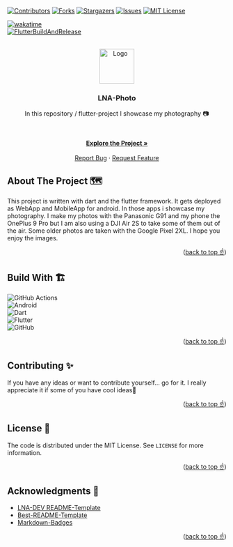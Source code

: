 <!-- VERSION: LNA-DEV-README-TEMPLATE V1.2 -->

<div id="top"></div>

[![Contributors][contributors-shield]][contributors-url]
[![Forks][forks-shield]][forks-url]
[![Stargazers][stars-shield]][stars-url]
[![Issues][issues-shield]][issues-url]
[![MIT License][license-shield]][license-url]  

[![wakatime](https://wakatime.com/badge/user/d37401d6-1566-41ea-b7ab-8cc7d2c9f55b/project/15ede495-edd8-446e-a364-6d33d75d9bce.svg)](https://wakatime.com/badge/user/d37401d6-1566-41ea-b7ab-8cc7d2c9f55b/project/15ede495-edd8-446e-a364-6d33d75d9bce)  
[![FlutterBuildAndRelease](https://github.com/LNA-DEV/LNA-Photo/actions/workflows/FlutterBuildAndRelease.yaml/badge.svg?branch=main)](https://github.com/LNA-DEV/LNA-Photo/actions/workflows/FlutterBuildAndRelease.yaml)  

<!-- PROJECT LOGO -->
<br />
<div align="center">
  <a href="https://github.com/lna-dev/LNA-Photo">
    <img src="https://lna-dev.com/Assets/Metadata/Pingüino-Square.png" alt="Logo" width="80" height="80">
  </a>

<h3 align="center">LNA-Photo</h3>

In this repository / flutter-project I showcase my photography 📷
<p align="center">

<br />

<a href="https://photo.lna-dev.net"><strong>Explore the Project »</strong></a>
<br />
<br />
<a href="https://github.com/lna-dev/LNA-Photo/issues">Report Bug</a>
·
<a href="https://github.com/lna-dev/LNA-Photo/issues">Request Feature</a>
  </p>
</div>

<!-- ABOUT THE PROJECT -->
## About The Project 🗺️

This project is written with dart and the flutter framework. It gets deployed as WebApp and MobileApp for android. In those apps i showcase my photography. I make my photos with the Panasonic G91 and my phone the OnePlus 9 Pro but I am also using a DJI Air 2S to take some of them out of the air. Some older photos are taken with the Google Pixel 2XL. I hope you enjoy the images.
<p align="right">(<a href="#top">back to top ☝</a>)</p>

## Build With 🏗️

<!-- Go to https://github.com/Ileriayo/markdown-badges and search for a fitting batch🙃 -->

![GitHub Actions](https://img.shields.io/badge/github%20actions-%232671E5.svg?style=for-the-badge&logo=githubactions&logoColor=white)  
![Android](https://img.shields.io/badge/Android-3DDC84?style=for-the-badge&logo=android&logoColor=white)  
![Dart](https://img.shields.io/badge/dart-%230175C2.svg?style=for-the-badge&logo=dart&logoColor=white)  
![Flutter](https://img.shields.io/badge/Flutter-%2302569B.svg?style=for-the-badge&logo=Flutter&logoColor=white)  
![GitHub](https://img.shields.io/badge/github-%23121011.svg?style=for-the-badge&logo=github&logoColor=white)  

<p align="right">(<a href="#top">back to top ☝</a>)</p>

<!-- CONTRIBUTING -->
## Contributing ✨

If you have any ideas or want to contribute yourself... go for it. I really appreciate it if some of you have cool ideas🚀

<p align="right">(<a href="#top">back to top ☝</a>)</p>

<!-- LICENSE -->
## License 📝

The code is distributed under the MIT License. See `LICENSE` for more information.

<p align="right">(<a href="#top">back to top ☝</a>)</p>

<!-- ACKNOWLEDGMENTS -->
## Acknowledgments 🙏

- [LNA-DEV README-Template](https://github.com/lna-dev/README-Template)
- [Best-README-Template](https://github.com/othneildrew/Best-README-Template)
- [Markdown-Badges](https://github.com/Ileriayo/markdown-badges)

<p align="right">(<a href="#top">back to top ☝</a>)</p>

<!-- MARKDOWN LINKS & IMAGES -->
[contributors-shield]: https://img.shields.io/github/contributors/lna-dev/LNA-Photo.svg?style=for-the-badge
[contributors-url]: https://github.com/lna-dev/LNA-Photo/graphs/contributors
[forks-shield]: https://img.shields.io/github/forks/lna-dev/LNA-Photo.svg?style=for-the-badge
[forks-url]: https://github.com/lna-dev/LNA-Photo/network/members
[stars-shield]: https://img.shields.io/github/stars/lna-dev/LNA-Photo.svg?style=for-the-badge
[stars-url]: https://github.com/lna-dev/LNA-Photo/stargazers
[issues-shield]: https://img.shields.io/github/issues/lna-dev/LNA-Photo.svg?style=for-the-badge
[issues-url]: https://github.com/lna-dev/LNA-Photo/issues
[license-shield]: https://img.shields.io/github/license/lna-dev/LNA-Photo.svg?style=for-the-badge
[license-url]: https://github.com/lna-dev/LNA-Photo/blob/master/LICENSE
